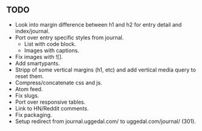 TODO
----

* Look into margin difference between h1 and h2 for entry detail and index/journal.
* Port over entry specific styles from journal.
  - List with code block.
  - Images with captions.
* Fix images with ![].
* Add smartypants.
* Stripp of some vertical margins (h1, etc) and add vertical media query to
  reset them.
* Compress/concatenate css and js.
* Atom feed.
* Fix slugs.
* Port over responsive tables.
* Link to HN/Reddit comments.
* Fix packaging.
* Setup redirect from journal.uggedal.com/ to uggedal.com/journal/ (301).
